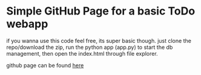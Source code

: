 # Simple GitHub Page for a basic ToDo webapp

if you wanna use this code feel free, its super basic though. just clone the repo/download the zip, run the python app (app.py) to start the db management, then open the index.html through file explorer.

github page can be found [here](https://mattwydra.github.io/backend-integration/)
